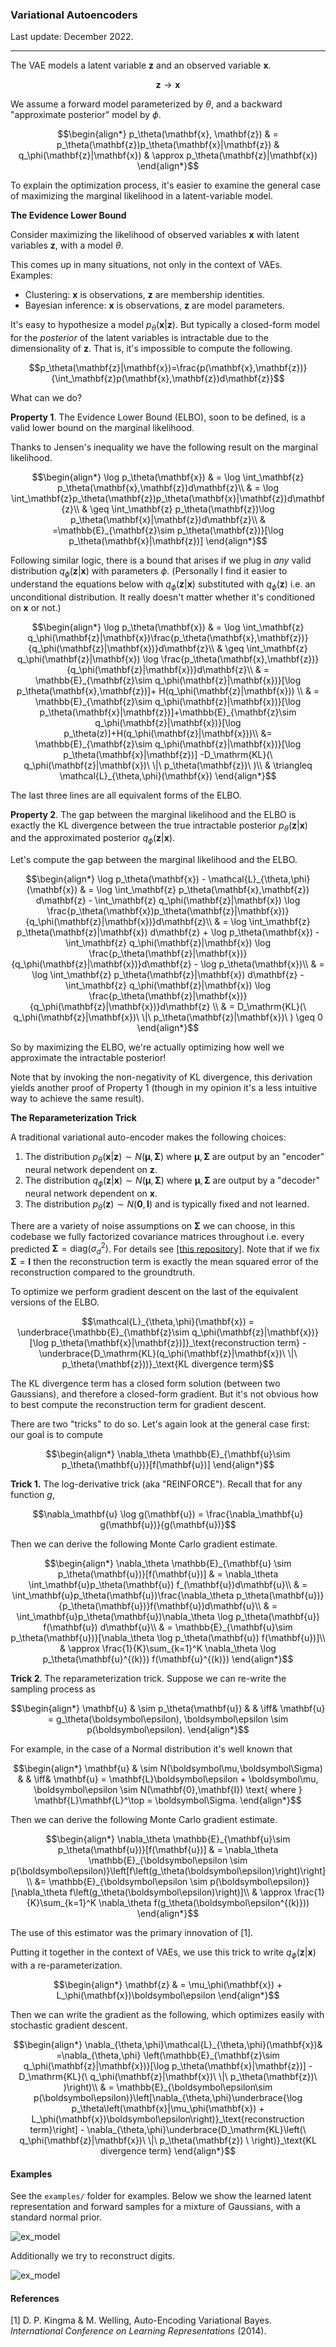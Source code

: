 ### Variational Autoencoders

Last update: December 2022.

---

The VAE models a latent variable $\mathbf{z}$ and an observed variable $\mathbf{x}$.

```math
\begin{equation*}
\mathbf{z}\rightarrow \mathbf{x}
\end{equation*}
```

We assume a forward model parameterized by $\theta$, and a backward "approximate posterior" model by $\phi$.

```math
\begin{align*}
p_\theta(\mathbf{x}, \mathbf{z}) & = p_\theta(\mathbf{z})p_\theta(\mathbf{x}|\mathbf{z}) & q_\phi(\mathbf{z}|\mathbf{x}) & \approx p_\theta(\mathbf{z}|\mathbf{x})
\end{align*}
```
To explain the optimization process, it's easier to examine the general case of maximizing the marginal likelihood in a latent-variable model.

**The Evidence Lower Bound**

Consider maximizing the likelihood of observed variables $\mathbf{x}$ with latent variables $\mathbf{z}$, with a model $\theta$.

This comes up in many situations, not only in the context of VAEs. Examples:

- Clustering: $\mathbf{x}$ is observations, $\mathbf{z}$ are membership identities.
- Bayesian inference: $\mathbf{x}$ is observations, $\mathbf{z}$ are model parameters.

It's easy to hypothesize a model $p_\theta(\mathbf{x}|\mathbf{z})$. But typically a closed-form model for the *posterior* of the latent variables is intractable due to the dimensionality of $\mathbf{z}$. That is, it's impossible to compute the following.
```math
p_\theta(\mathbf{z}|\mathbf{x})=\frac{p(\mathbf{x},\mathbf{z})}{\int_\mathbf{z}p(\mathbf{x},\mathbf{z})d\mathbf{z}}
```
What can we do?

**Property 1**. The Evidence Lower Bound (ELBO), soon to be defined, is a valid lower bound on the marginal likelihood.

Thanks to Jensen's inequality we have the following result on the marginal likelihood.
```math
\begin{align*}
\log p_\theta(\mathbf{x}) & = \log \int_\mathbf{z} p_\theta(\mathbf{x},\mathbf{z})d\mathbf{z}\\
& = \log \int_\mathbf{z}p_\theta(\mathbf{z})p_\theta(\mathbf{x}|\mathbf{z})d\mathbf{z}\\
& \geq \int_\mathbf{z} p_\theta(\mathbf{z})\log p_\theta(\mathbf{x}|\mathbf{z})d\mathbf{z}\\
& =\mathbb{E}_{\mathbf{z}\sim p_\theta(\mathbf{z})}[\log p_\theta(\mathbf{x}|\mathbf{z})]
\end{align*}
```

Following similar logic, there is a bound that arises if we plug in *any* valid distribution $q_\phi(\mathbf{z}|\mathbf{x})$ with parameters $\phi$. (Personally I find it easier to understand the equations below with $q_\phi(\mathbf{z}|\mathbf{x})$ substituted with $q_\phi(\mathbf{z})$ i.e. an unconditional distribution. It really doesn't matter whether it's conditioned on $\mathbf{x}$ or not.)
```math
\begin{align*}
\log p_\theta(\mathbf{x}) & = \log \int_\mathbf{z} q_\phi(\mathbf{z}|\mathbf{x})\frac{p_\theta(\mathbf{x},\mathbf{z})}{q_\phi(\mathbf{z}|\mathbf{x})}d\mathbf{z}\\
& \geq \int_\mathbf{z} q_\phi(\mathbf{z}|\mathbf{x}) \log \frac{p_\theta(\mathbf{x},\mathbf{z})}{q_\phi(\mathbf{z}|\mathbf{x})}d\mathbf{z}\\
& = \mathbb{E}_{\mathbf{z}\sim q_\phi(\mathbf{z}|\mathbf{x})}[\log p_\theta(\mathbf{x},\mathbf{z})]+ H(q_\phi(\mathbf{z}|\mathbf{x})) \\
& = \mathbb{E}_{\mathbf{z}\sim q_\phi(\mathbf{z}|\mathbf{x})}[\log p_\theta(\mathbf{x}|\mathbf{z})]+\mathbb{E}_{\mathbf{z}\sim q_\phi(\mathbf{z}|\mathbf{x})}[\log p_\theta(z)]+H(q_\phi(\mathbf{z}|\mathbf{x}))\\
&= \mathbb{E}_{\mathbf{z}\sim q_\phi(\mathbf{z}|\mathbf{x})}[\log p_\theta(\mathbf{x}|\mathbf{z})] -D_\mathrm{KL}(\ q_\phi(\mathbf{z}|\mathbf{x})\ \|\ p_\theta(\mathbf{z})\ )\\
& \triangleq \mathcal{L}_{\theta,\phi}(\mathbf{x})
\end{align*}
```
The last three lines are all equivalent forms of the ELBO.

**Property 2**. The gap between the marginal likelihood and the ELBO is exactly the KL divergence between the true intractable posterior $p_\theta(\mathbf{z}|\mathbf{x})$ and the approximated posterior $q_\phi(\mathbf{z}|\mathbf{x})$.

Let's compute the gap between the marginal likelihood and the ELBO.
```math
\begin{align*}
\log p_\theta(\mathbf{x}) - \mathcal{L}_{\theta,\phi}(\mathbf{x})
& = \log \int_\mathbf{z} p_\theta(\mathbf{x},\mathbf{z}) d\mathbf{z} -  \int_\mathbf{z} q_\phi(\mathbf{z}|\mathbf{x}) \log \frac{p_\theta(\mathbf{x})p_\theta(\mathbf{z}|\mathbf{x})}{q_\phi(\mathbf{z}|\mathbf{x})}d\mathbf{z}\\
& = \log \int_\mathbf{z} p_\theta(\mathbf{z}|\mathbf{x}) d\mathbf{z} + \log p_\theta(\mathbf{x}) -  \int_\mathbf{z} q_\phi(\mathbf{z}|\mathbf{x}) \log \frac{p_\theta(\mathbf{z}|\mathbf{x})}{q_\phi(\mathbf{z}|\mathbf{x})}d\mathbf{z} - \log p_\theta(\mathbf{x})\\
& = \log \int_\mathbf{z} p_\theta(\mathbf{z}|\mathbf{x}) d\mathbf{z}  -  \int_\mathbf{z} q_\phi(\mathbf{z}|\mathbf{x}) \log \frac{p_\theta(\mathbf{z}|\mathbf{x})}{q_\phi(\mathbf{z}|\mathbf{x})}d\mathbf{z} \\
& = D_\mathrm{KL}(\ q_\phi(\mathbf{z}|\mathbf{x})\ \|\ p_\theta(\mathbf{z}|\mathbf{x})\ ) \geq 0
\end{align*}
```
So by maximizing the ELBO, we're actually optimizing how well we approximate the intractable posterior!

Note that by invoking the non-negativity of KL divergence, this derivation yields another proof of Property 1 (though in my opinion it's a less intuitive way to achieve the same result).

**The Reparameterization Trick**

A traditional variational auto-encoder makes the following choices:

1. The distribution $p_\theta(\mathbf{x}|\mathbf{z}) \sim N(\boldsymbol\mu,\boldsymbol\Sigma)$ where $\boldsymbol\mu,\boldsymbol\Sigma$ are output by an "encoder" neural network dependent on $\mathbf{z}$.
2. The distribution $q_\phi(\mathbf{z}|\mathbf{x}) \sim N(\boldsymbol\mu,\boldsymbol\Sigma)$ where $\boldsymbol\mu,\boldsymbol\Sigma$ are output by a "decoder" neural network dependent on $\mathbf{x}$.
3. The distribution $p_\theta(\mathbf{z}) \sim N(\mathbf{0},\mathbf{I})$  and is typically fixed and not learned.

There are a variety of noise assumptions on $\boldsymbol\Sigma$ we can choose, in this codebase we fully factorized covariance matrices throughout i.e. every predicted $\boldsymbol\Sigma  = \mathrm{diag}(\sigma^2_d)$. For details see [[this repository]](https://github.com/tonyduan/mdn#mixture-density-network). Note that if we fix $\boldsymbol\Sigma = \mathbf{I}$ then the reconstruction term is exactly the mean squared error of the reconstruction compared to the groundtruth.

To optimize we perform gradient descent on the last of the equivalent versions of the ELBO.
```math
\mathcal{L}_{\theta,\phi}(\mathbf{x}) = \underbrace{\mathbb{E}_{\mathbf{z}\sim q_\phi(\mathbf{z}|\mathbf{x})}[\log p_\theta(\mathbf{x}|\mathbf{z})]}_\text{reconstruction term} - \underbrace{D_\mathrm{KL}(q_\phi(\mathbf{z}|\mathbf{x})\ \|\ p_\theta(\mathbf{z}))}_\text{KL divergence term}
```
The KL divergence term has a closed form solution (between two Gaussians), and therefore a closed-form gradient. But it's not obvious how to best compute the reconstruction term for gradient descent.

There are two "tricks" to do so. Let's again look at the general case first: our goal is to compute
```math
\begin{align*}
\nabla_\theta \mathbb{E}_{\mathbf{u}\sim p_\theta(\mathbf{u})}[f(\mathbf{u})]
\end{align*}
```
**Trick 1.** The log-derivative trick (aka "REINFORCE"). Recall that for any function $g$,
```math
\nabla_\mathbf{u} \log g(\mathbf{u}) = \frac{\nabla_\mathbf{u} g(\mathbf{u})}{g(\mathbf{u})}
```
Then we can derive the following Monte Carlo gradient estimate.
```math
\begin{align*}
\nabla_\theta \mathbb{E}_{\mathbf{u} \sim p_\theta(\mathbf{u})}[f(\mathbf{u})] & = \nabla_\theta \int_\mathbf{u}p_\theta(\mathbf{u}) f_(\mathbf{u})d\mathbf{u}\\

& = \int_\mathbf{u}p_\theta(\mathbf{u})\frac{\nabla_\theta p_\theta(\mathbf{u})}{p_\theta(\mathbf{u})}f(\mathbf{u})d\mathbf{u}\\
& = \int_\mathbf{u}p_\theta(\mathbf{u})\nabla_\theta \log p_\theta(\mathbf{u}) f(\mathbf{u}) d\mathbf{u}\\
& = \mathbb{E}_{\mathbf{u}\sim p_\theta(\mathbf{u})}[\nabla_\theta \log p_\theta(\mathbf{u}) f(\mathbf{u})]\\
& \approx \frac{1}{K}\sum_{k=1}^K \nabla_\theta \log p_\theta(\mathbf{u}^{(k)}) f(\mathbf{u}^{(k)})
\end{align*}
```
**Trick 2**. The reparameterization trick. Suppose we can re-write the sampling process as
```math
\begin{align*}
\mathbf{u} & \sim p_\theta(\mathbf{u}) & & \iff&  \mathbf{u} = g_\theta(\boldsymbol\epsilon), \boldsymbol\epsilon \sim p(\boldsymbol\epsilon).
\end{align*}
```
For example, in the case of a Normal distribution it's well known that
```math
\begin{align*}
\mathbf{u} & \sim N(\boldsymbol\mu,\boldsymbol\Sigma) & & \iff&  \mathbf{u} = \mathbf{L}\boldsymbol\epsilon + \boldsymbol\mu, \boldsymbol\epsilon \sim N(\mathbf{0},\mathbf{I}) \text{ where } \mathbf{L}\mathbf{L}^\top = \boldsymbol\Sigma.
\end{align*}
```
Then we can derive the following Monte Carlo gradient estimate.
```math
\begin{align*}
\nabla_\theta \mathbb{E}_{\mathbf{u}\sim p_\theta(\mathbf{u})}[f(\mathbf{u})] & = \nabla_\theta \mathbb{E}_{\boldsymbol\epsilon \sim p(\boldsymbol\epsilon)}\left[f\left(g_\theta(\boldsymbol\epsilon)\right)\right]\\
&= \mathbb{E}_{\boldsymbol\epsilon \sim p(\boldsymbol\epsilon)}[\nabla_\theta f\left(g_\theta(\boldsymbol\epsilon)\right)]\\
& \approx \frac{1}{K}\sum_{k=1}^K \nabla_\theta f(g_\theta(\boldsymbol\epsilon^{(k)}))
\end{align*}
```
The use of this estimator was the primary innovation of [1].

Putting it together in the context of VAEs, we use this trick to write $q_\phi(\mathbf{z}|\mathbf{x})$ with a re-parameterization.
```math
\begin{align*}
\mathbf{z} & = \mu_\phi(\mathbf{x}) + L_\phi(\mathbf{x})\boldsymbol\epsilon
\end{align*}
```

Then we can write the gradient as the following, which optimizes easily with stochastic gradient descent.
```math
\begin{align*}
\nabla_{\theta,\phi}\mathcal{L}_{\theta,\phi}(\mathbf{x})& =\nabla_{\theta,\phi} \left(\mathbb{E}_{\mathbf{z}\sim q_\phi(\mathbf{z}|\mathbf{x})}[\log p_\theta(\mathbf{x}|\mathbf{z})] - D_\mathrm{KL}(\ q_\phi(\mathbf{z}|\mathbf{x})\ \|\ p_\theta(\mathbf{z})\ )\right)\\
& = \mathbb{E}_{\boldsymbol\epsilon\sim p(\boldsymbol\epsilon)}\left[\nabla_{\theta,\phi}\underbrace{\log p_\theta\left(\mathbf{x}|\mu_\phi(\mathbf{x}) + L_\phi(\mathbf{x})\boldsymbol\epsilon\right)}_\text{reconstruction term}\right] - \nabla_{\theta,\phi}\underbrace{D_\mathrm{KL}\left(\ q_\phi(\mathbf{z}|\mathbf{x})\ \|\ p_\theta(\mathbf{z}) \ \right)}_\text{KL divergence term}
\end{align*}
```

#### Examples

See the `examples/` folder for examples. Below we show the learned latent representation and forward samples for a mixture of Gaussians, with a standard normal prior.

![ex_model](examples/ex_2d.png "Example model output")

Additionally we try to reconstruct digits.

![ex_model](examples/ex_digits.png "Example model output")

#### References

[1] D. P. Kingma & M. Welling, Auto-Encoding Variational Bayes. *International Conference on Learning Representations* (2014).
